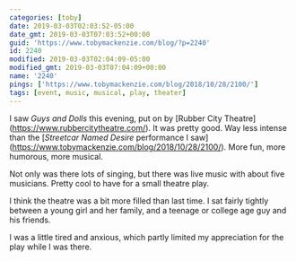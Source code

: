 ```yaml
---
categories: [toby]
date: 2019-03-03T02:03:52-05:00
date_gmt: 2019-03-03T07:03:52+00:00
guid: 'https://www.tobymackenzie.com/blog/?p=2240'
id: 2240
modified: 2019-03-03T02:04:09-05:00
modified_gmt: 2019-03-03T07:04:09+00:00
name: '2240'
pings: ['https://www.tobymackenzie.com/blog/2018/10/28/2100/']
tags: [event, music, musical, play, theater]
---
```


I saw *Guys and Dolls* this evening, put on by \[Rubber City Theatre\](https://www.rubbercitytheatre.com/).<!--more--> It was pretty good.  Way less intense than the \[*Streetcar Named Desire* performance I saw](https://www.tobymackenzie.com/blog/2018/10/28/2100/).  More fun, more humorous, more musical.

Not only was there lots of singing, but there was live music with about five musicians.  Pretty cool to have for a small theatre play.

I think the theatre was a bit more filled than last time.  I sat fairly tightly between a young girl and her family, and a teenage or college age guy and his friends.

I was a little tired and anxious, which partly limited my appreciation for the play while I was there.
